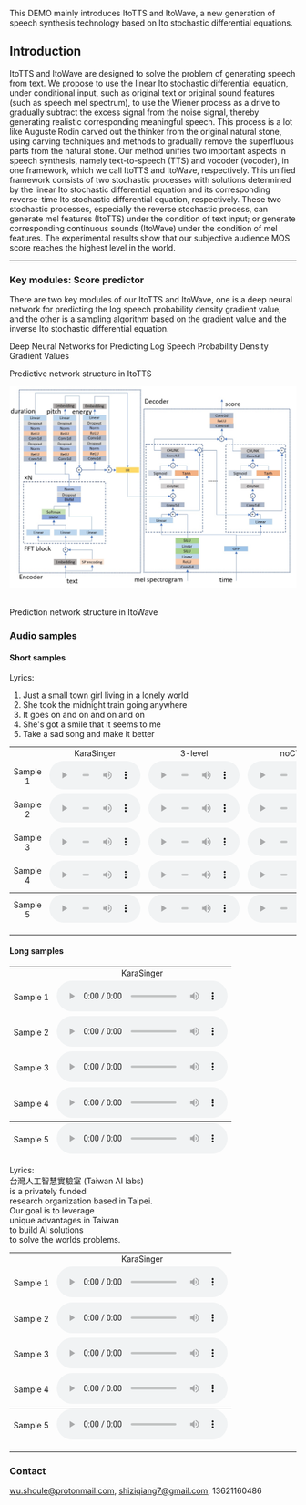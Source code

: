 This DEMO mainly introduces ItoTTS and ItoWave, a new generation of speech synthesis technology based on Ito stochastic differential equations.


## Introduction
ItoTTS and ItoWave are designed to solve the problem of generating speech from text. We propose to use the linear Ito stochastic differential equation, under conditional input, such as original text or original sound features (such as speech mel spectrum), to use the Wiener process as a drive to gradually subtract the excess signal from the noise signal, thereby generating realistic corresponding meaningful speech. This process is a lot like Auguste Rodin carved out the thinker from the original natural stone, using carving techniques and methods to gradually remove the superfluous parts from the natural stone. Our method unifies two important aspects in speech synthesis, namely text-to-speech (TTS) and vocoder (vocoder), in one framework, which we call ItoTTS and ItoWave, respectively. This unified framework consists of two stochastic processes with solutions determined by the linear Ito stochastic differential equation and its corresponding reverse-time Ito stochastic differential equation, respectively. These two stochastic processes, especially the reverse stochastic process, can generate mel features (ItoTTS) under the condition of text input; or generate corresponding continuous sounds (ItoWave) under the condition of mel features. The experimental results show that our subjective audience MOS score reaches the highest level in the world.
<hr>

### Key modules: Score predictor

There are two key modules of our ItoTTS and ItoWave, one is a deep neural network for predicting the log speech probability density gradient value, and the other is a sampling algorithm based on the gradient value and the inverse Ito stochastic differential equation.

Deep Neural Networks for Predicting Log Speech Probability Density Gradient Values

Predictive network structure in ItoTTS

</p><p class="lead" align="justify">
                    <img src="src/itotts_arch.jpg" alt="Italian Trulli" width="750px">
                    <br>  </br> 
					</p><p class="lead" align="justify">

Prediction network structure in ItoWave

### Audio samples

#### Short samples
Lyrics:
1. Just a small town girl living in a lonely world
2. She took the midnight train going anywhere
3. It goes on and on and on and on
4. She's got a smile that it seems to me
5. Take a sad song and make it better

<table style='text-align: center;'>
  <tbody>
    <tr>
      <td></td>
      <td>KaraSinger</td>
      <td>3-level</td>
      <td>noCTC</td>
    </tr>
    <tr>
      <td>Sample 1</td>
      <td><audio controls="" style="width: 160px;height: 50px"><source src="./assets/audios/proposed/0.wav" type="audio/wav" /></audio></td>
      <td><audio controls="" style="width: 160px;height: 50px"><source src="./assets/audios/3level/0.wav" type="audio/wav" /></audio></td>
      <td><audio controls="" style="width: 160px;height: 50px"><source src="./assets/audios/noctc/0.wav" type="audio/wav" /></audio></td>
    </tr>
    <tr>
      <td>Sample 2</td>
      <td><audio controls="" style="width: 160px;height: 50px"><source src="./assets/audios/proposed/1.wav" type="audio/wav" /></audio></td>
      <td><audio controls="" style="width: 160px;height: 50px"><source src="./assets/audios/3level/1.wav" type="audio/wav" /></audio></td>
      <td><audio controls="" style="width: 160px;height: 50px"><source src="./assets/audios/noctc/1.wav" type="audio/wav" /></audio></td>
    </tr>
    <tr>
      <td>Sample 3</td>
      <td><audio controls="" style="width: 160px;height: 50px"><source src="./assets/audios/proposed/2.wav" type="audio/wav" /></audio></td>
      <td><audio controls="" style="width: 160px;height: 50px"><source src="./assets/audios/3level/2.wav" type="audio/wav" /></audio></td>
      <td><audio controls="" style="width: 160px;height: 50px"><source src="./assets/audios/noctc/2.wav" type="audio/wav" /></audio></td>
    </tr>
    <tr>
      <td>Sample 4</td>
      <td><audio controls="" style="width: 160px;height: 50px"><source src="./assets/audios/proposed/3.wav" type="audio/wav" /></audio></td>
      <td><audio controls="" style="width: 160px;height: 50px"><source src="./assets/audios/3level/3.wav" type="audio/wav" /></audio></td>
      <td><audio controls="" style="width: 160px;height: 50px"><source src="./assets/audios/noctc/3.wav" type="audio/wav" /></audio></td>
    </tr>
  </tbody>
  <tfoot>
    <tr>
      <td>Sample 5</td>
      <td><audio controls="" style="width: 160px;height: 50px"><source src="./assets/audios/proposed/4.wav" type="audio/wav" /></audio></td>
      <td><audio controls="" style="width: 160px;height: 50px"><source src="./assets/audios/3level/4.wav" type="audio/wav" /></audio></td>
      <td><audio controls="" style="width: 160px;height: 50px"><source src="./assets/audios/noctc/4.wav" type="audio/wav" /></audio></td>
    </tr>
  </tfoot>
</table>

<hr>

#### Long samples 


<table style='text-align: center;'>
  <tbody>
    <tr>
      <td></td>
      <td>KaraSinger</td>
    </tr>
    <tr>
      <td>Sample 1</td>
      <td><audio controls=""><source src="./assets/audios/long/lyrics1/temp0.wav" type="audio/wav" /></audio></td>
    </tr>
    <tr>
      <td>Sample 2</td>
      <td><audio controls=""><source src="./assets/audios/long/lyrics1/temp1.wav" type="audio/wav" /></audio></td>
    </tr>
    <tr>
      <td>Sample 3</td>
      <td><audio controls=""><source src="./assets/audios/long/lyrics1/temp2.wav" type="audio/wav" /></audio></td>
    </tr>
    <tr>
      <td>Sample 4</td>
      <td><audio controls=""><source src="./assets/audios/long/lyrics1/temp3.wav" type="audio/wav" /></audio></td>
    </tr>
  </tbody>
  <tfoot>
    <tr>
      <td>Sample 5</td>
      <td><audio controls=""><source src="./assets/audios/long/lyrics1/temp4.wav" type="audio/wav" /></audio></td>
    </tr>
  </tfoot>
</table>

Lyrics: \
台灣人工智慧實驗室 (Taiwan AI labs) \
is a privately funded \
research organization based in Taipei. \
Our goal is to leverage \
unique advantages in Taiwan \
to build AI solutions \
to solve the worlds problems.

<table style='text-align: center;'>
  <tbody>
    <tr>
      <td></td>
      <td>KaraSinger</td>
    </tr>
    <tr>
      <td>Sample 1</td>
      <td><audio controls=""><source src="./assets/audios/long/lyrics2/temp0.wav" type="audio/wav" /></audio></td>
    </tr>
    <tr>
      <td>Sample 2</td>
      <td><audio controls=""><source src="./assets/audios/long/lyrics2/temp1.wav" type="audio/wav" /></audio></td>
    </tr>
    <tr>
      <td>Sample 3</td>
      <td><audio controls=""><source src="./assets/audios/long/lyrics2/temp2.wav" type="audio/wav" /></audio></td>
    </tr>
    <tr>
      <td>Sample 4</td>
      <td><audio controls=""><source src="./assets/audios/long/lyrics2/temp3.wav" type="audio/wav" /></audio></td>
    </tr>
  </tbody>
  <tfoot>
    <tr>
      <td>Sample 5</td>
      <td><audio controls=""><source src="./assets/audios/long/lyrics2/temp4.wav" type="audio/wav" /></audio></td>
    </tr>
  </tfoot>
</table>

<hr>

### Contact 
wu.shoule@protonmail.com, shiziqiang7@gmail.com, 13621160486

